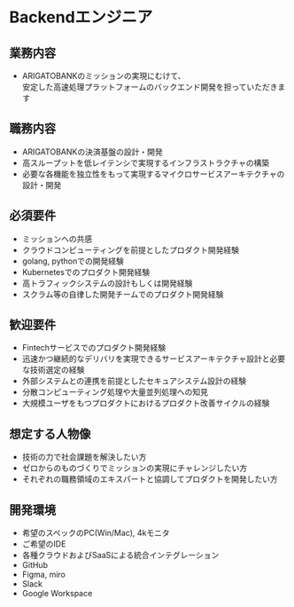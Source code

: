 # Backendエンジニア

## 業務内容
* ARIGATOBANKのミッションの実現にむけて、  
安定した高速処理プラットフォームのバックエンド開発を担っていただきます

## 職務内容
* ARIGATOBANKの決済基盤の設計・開発
* 高スループットを低レイテンシで実現するインフラストラクチャの構築
* 必要な各機能を独立性をもって実現するマイクロサービスアーキテクチャの設計・開発

## 必須要件
* ミッションへの共感
* クラウドコンピューティングを前提としたプロダクト開発経験
* golang, pythonでの開発経験
* Kubernetesでのプロダクト開発経験
* 高トラフィックシステムの設計もしくは開発経験
* スクラム等の自律した開発チームでのプロダクト開発経験

## 歓迎要件
* Fintechサービスでのプロダクト開発経験
* 迅速かつ継続的なデリバリを実現できるサービスアーキテクチャ設計と必要な技術選定の経験
* 外部システムとの連携を前提としたセキュアシステム設計の経験
* 分散コンピューティング処理や大量並列処理への知見
* 大規模ユーザをもつプロダクトにおけるプロダクト改善サイクルの経験

## 想定する人物像
* 技術の力で社会課題を解決したい方
* ゼロからのものづくりでミッションの実現にチャレンジしたい方
* それぞれの職務領域のエキスパートと協調してプロダクトを開発したい方

## 開発環境
* 希望のスペックのPC(Win/Mac), 4kモニタ
* ご希望のIDE
* 各種クラウドおよびSaaSによる統合インテグレーション
* GitHub
* Figma, miro
* Slack
* Google Workspace

